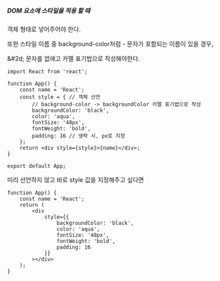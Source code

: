 ##### DOM 요소에 스타일을 적용 할 때

객체 형태로 넣어주어야 한다.

또한 스타일 이름 중 background-color처럼 - 문자가 포함되는 이름이 있을 경우,

&#2d; 문자를 없애고 카멜 표기법으로 작성해야한다.

```react
import React from 'react';

function App() {
    const name = 'React';
    const style = { // 객체 선언
        // background-color -> backgroundColor 카멜 표기법으로 작성
        backgroundColor: 'black',
        color: 'aqua',
        fontSize: '48px',
        fontWeight: 'bold',
        padding: 16 // 생략 시, px로 지정
    };
    return <div style={style}>{name}</div>;
}

export default App;
```



미리 선언하지 않고 바로 style 값을 지정해주고 싶다면

```react
function App() {
    const name = 'React';
    return (
    	<div
            style={{
                backgroundColor: 'black',
                color: 'aqua',
                fontSize: '48px',
                fontWeight: 'bold',
                padding: 16
            }}
        ></div>
    );
}
```

